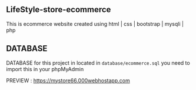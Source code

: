 ## LifeStyle-store-ecommerce

This is ecommerce website created using html | css | bootstrap | mysqli | php

## DATABASE

DATABASE for this project in located in `database/ecommerce.sql` you need to import this in your phpMyAdmin

PREVIEW : https://mystore66.000webhostapp.com


